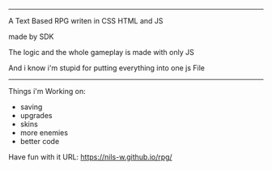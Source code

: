 -------------------------------------------
A Text Based RPG writen in CSS HTML and JS

made by SDK

The logic and the whole gameplay is made with only JS

And i know i'm stupid for putting everything into one js File


-------------------------------------------

Things i'm Working on:

- saving 
- upgrades 
- skins 
- more enemies
- better code  

Have fun with it 
URL: https://nils-w.github.io/rpg/
